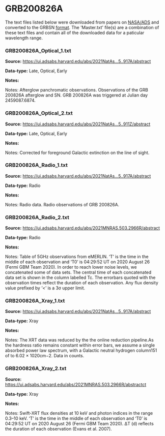 # GRB200826A


The text files listed below were downloaded from papers on [NASA/ADS](https://ui.adsabs.harvard.edu) and converted to the GRBSN [format](https://github.com/GabrielF98/GRBSNWebtool/tree/master/Webtool/static/SourceData). The 'Master.txt' file(s) are a combination of these text files and contain all of the downloaded data for a paticular wavelength range.

### GRB200826A_Optical_1.txt


**Source:** https://ui.adsabs.harvard.edu/abs/2021NatAs...5..917A/abstract

**Data-type:** Late, Optical, Early

**Notes:**

Notes: Afterglow panchromatic observations. Observations of the GRB 200826A afterglow and SN. GRB 200826A was triggered at Julian day 2459087.6874.

### GRB200826A_Optical_2.txt


**Source:** https://ui.adsabs.harvard.edu/abs/2021NatAs...5..911Z/abstract

**Data-type:** Late, Optical, Early

**Notes:**

Notes: Corrected for foreground Galactic extinction on the line of sight.

### GRB200826A_Radio_1.txt


**Source:** https://ui.adsabs.harvard.edu/abs/2021NatAs...5..917A/abstract

**Data-type:** Radio

**Notes:**

Notes: Radio data. Radio observations of GRB 200826A.

### GRB200826A_Radio_2.txt


**Source:** https://ui.adsabs.harvard.edu/abs/2021MNRAS.503.2966R/abstract

**Data-type:** Radio

**Notes:**

Notes: Table of 5GHz observations from eMERLIN. ‘T’ is the time in the middle of each observation and ‘T0’ is 04:29:52 UT on 2020 August 26 (Fermi GBM Team 2020). In order to reach lower noise levels, we concatenated some of data sets. The central time of each concatenated data set is shown in the column labelled Tc. The errorbars quoted with the observation times reflect the duration of each observation. Any flux density value prefixed by ‘<’ is a 3σ upper limit.

### GRB200826A_Xray_1.txt


**Source:** https://ui.adsabs.harvard.edu/abs/2021NatAs...5..917A/abstract

**Data-type:** Xray

**Notes:**

Notes: The XRT data was reduced by the the online reduction pipeline.As the hardness ratio remains constant within error bars, we assume a single absorbed power law spectrum, with a Galactic neutral hydrogen column151 of to 6.02 × 1020cm−2. Data in counts.

### GRB200826A_Xray_2.txt


**Source:** https://ui.adsabs.harvard.edu/abs/2021MNRAS.503.2966R/abstractct

**Data-type:** Xray

**Notes:**

Notes: Swift-XRT flux densities at 10 keV and photon indices in the range 0.3–10 keV. ‘T’ is the time in the middle of each observation and ‘T0’ is 04:29:52 UT on 2020 August 26 (Fermi GBM Team 2020). ΔT (d) reflects the duration of each observation (Evans et al. 2007).